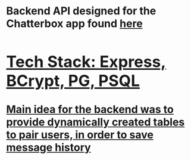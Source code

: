 <h1>Backend API designed for the Chatterbox app found <a href='https://github.com/marcusloy77/ChatterBox'> here </>
  
<h2> Tech Stack: Express, BCrypt, PG, PSQL </h2>

<p> Main idea for the backend was to provide dynamically created tables to pair users, in order to save message history </p>
